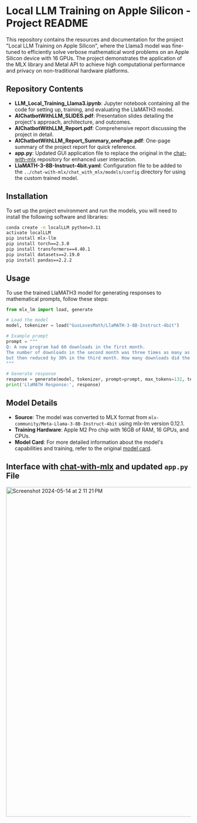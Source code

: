 # Local LLM Training on Apple Silicon - Project README

This repository contains the resources and documentation for the project "Local LLM Training on Apple Silicon", where the Llama3 model was fine-tuned to efficiently solve verbose mathematical word problems on an Apple Silicon device with 16 GPUs. The project demonstrates the application of the MLX library and Metal API to achieve high computational performance and privacy on non-traditional hardware platforms.

## Repository Contents
- **LLM_Local_Training_Llama3.ipynb**: Jupyter notebook containing all the code for setting up, training, and evaluating the LlaMATH3 model.
- **AIChatbotWithLLM_SLIDES.pdf**: Presentation slides detailing the project's approach, architecture, and outcomes.
- **AIChatbotWithLLM_Report.pdf**: Comprehensive report discussing the project in detail.
- **AIChatbotWithLLM_Report_Summary_onePage.pdf**: One-page summary of the project report for quick reference.
- **app.py**: Updated GUI application file to replace the original in the [chat-with-mlx](https://github.com/qnguyen3/chat-with-mlx.git) repository for enhanced user interaction.
- **LlaMATH-3-8B-Instruct-4bit.yaml**: Configuration file to be added to the `../chat-with-mlx/chat_with_mlx/models/config` directory for using the custom trained model.

## Installation
To set up the project environment and run the models, you will need to install the following software and libraries:

```bash
conda create -n localLLM python=3.11
activate localLLM
pip install mlx-llm
pip install torch==2.3.0
pip install transformers==4.40.1
pip install datasets==2.19.0
pip install pandas==2.2.2
```

## Usage
To use the trained LlaMATH3 model for generating responses to mathematical prompts, follow these steps:

```python
from mlx_lm import load, generate

# Load the model
model, tokenizer = load("GusLovesMath/LlaMATH-3-8B-Instruct-4bit")

# Example prompt
prompt = """
Q: A new program had 60 downloads in the first month.
The number of downloads in the second month was three times as many as the first month,
but then reduced by 30% in the third month. How many downloads did the program have total over the three months?
"""

# Generate response
response = generate(model, tokenizer, prompt=prompt, max_tokens=132, temp=0.0, verbose=True)
print('LlaMATH Response:', response)
```

## Model Details
- **Source**: The model was converted to MLX format from `mlx-community/Meta-Llama-3-8B-Instruct-4bit` using mlx-lm version 0.12.1.
- **Training Hardware**: Apple M2 Pro chip with 16GB of RAM, 16 GPUs, and CPUs.
- **Model Card**: For more detailed information about the model's capabilities and training, refer to the original [model card](https://huggingface.co/GusLovesMath/LlaMATH-3-8B-Instruct-4bit).

## Interface with [chat-with-mlx](https://github.com/qnguyen3/chat-with-mlx.git) and updated `app.py` File
<img width="900" alt="Screenshot 2024-05-14 at 2 11 21 PM" src="https://github.com/GusLovesMath/Local_LLM_Training_Apple_Silicon/assets/109978367/2f310164-f38e-429e-9476-7b471931d652">
